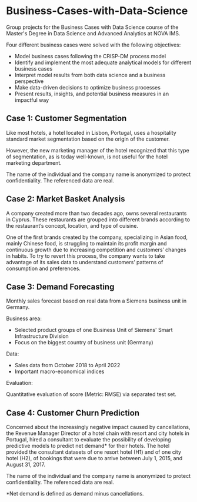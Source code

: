 # Business-Cases-with-Data-Science
Group projects for the Business Cases with Data Science course of the Master's Degree in Data Science and Advanced Analytics at NOVA IMS.

Four different business cases were solved with the following objectives:
- Model business cases following the CRISP-DM process model
- Identify and implement the most adequate analytical models for different business cases
- Interpret model results from both data science and a business perspective
- Make data-driven decisions to optimize business processes
- Present results, insights, and potential business measures in an impactful way

## Case 1: Customer Segmentation

Like most hotels, a hotel located in Lisbon, Portugal, uses a hospitality standard market segmentation based on the origin of the customer. 

However, the new marketing manager of the hotel recognized that this type of segmentation, as is today well-known, is not useful for the hotel marketing department. 

The name of the individual and the company name is anonymized to protect confidentiality. The referenced data are real.

## Case 2: Market Basket Analysis
A company created more than two decades ago, owns several restaurants in Cyprus. These restaurants are grouped into different brands according to the restaurant’s concept, location, and type of cuisine.

One of the first brands created by the company, specializing in Asian food, mainly Chinese food, is struggling to maintain its profit margin and continuous growth due to increasing competition and customers’ changes in habits. To try to revert this process, the company wants to take advantage of its sales data to understand customers’ patterns of consumption and preferences.


## Case 3: Demand Forecasting
Monthly sales forecast based on real data from a Siemens business unit in Germany.

Business area:
- Selected product groups of one Business Unit of Siemens' Smart Infrastructure Division
- Focus on the biggest country of business unit (Germany)

Data:
- Sales data from October 2018 to April 2022
- Important macro-economical indices

Evaluation:

Quantitative evaluation of score (Metric: RMSE) via separated test set.

## Case 4: Customer Churn Prediction
Concerned about the increasingly negative impact caused by cancellations, the Revenue Manager Director of a hotel chain with resort and city hotels in Portugal, hired a consultant to evaluate the possibility of developing predictive models to predict net demand* for their hotels. The hotel provided the consultant datasets of one resort hotel (H1) and of one city hotel (H2), of bookings that were due to arrive between July 1, 2015, and August 31, 2017.

The name of the individual and the company name is anonymized to protect confidentiality. The referenced data are real.

*Net demand is defined as demand minus cancellations.
